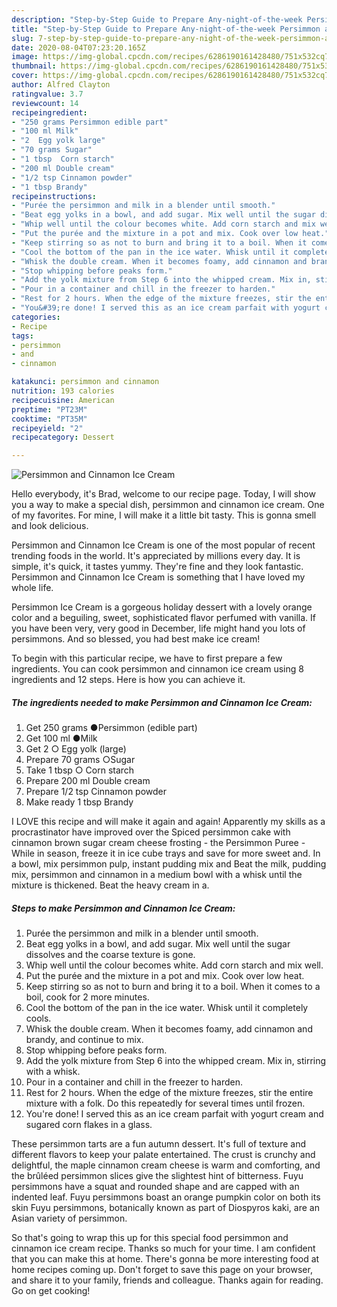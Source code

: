 ```yaml
---
description: "Step-by-Step Guide to Prepare Any-night-of-the-week Persimmon and Cinnamon Ice Cream"
title: "Step-by-Step Guide to Prepare Any-night-of-the-week Persimmon and Cinnamon Ice Cream"
slug: 7-step-by-step-guide-to-prepare-any-night-of-the-week-persimmon-and-cinnamon-ice-cream
date: 2020-08-04T07:23:20.165Z
image: https://img-global.cpcdn.com/recipes/6286190161428480/751x532cq70/persimmon-and-cinnamon-ice-cream-recipe-main-photo.jpg
thumbnail: https://img-global.cpcdn.com/recipes/6286190161428480/751x532cq70/persimmon-and-cinnamon-ice-cream-recipe-main-photo.jpg
cover: https://img-global.cpcdn.com/recipes/6286190161428480/751x532cq70/persimmon-and-cinnamon-ice-cream-recipe-main-photo.jpg
author: Alfred Clayton
ratingvalue: 3.7
reviewcount: 14
recipeingredient:
- "250 grams Persimmon edible part"
- "100 ml Milk"
- "2  Egg yolk large"
- "70 grams Sugar"
- "1 tbsp  Corn starch"
- "200 ml Double cream"
- "1/2 tsp Cinnamon powder"
- "1 tbsp Brandy"
recipeinstructions:
- "Purée the persimmon and milk in a blender until smooth."
- "Beat egg yolks in a bowl, and add sugar. Mix well until the sugar dissolves and the coarse texture is gone."
- "Whip well until the colour becomes white. Add corn starch and mix well."
- "Put the purée and the mixture in a pot and mix. Cook over low heat."
- "Keep stirring so as not to burn and bring it to a boil. When it comes to a boil, cook for 2 more minutes."
- "Cool the bottom of the pan in the ice water. Whisk until it completely cools."
- "Whisk the double cream. When it becomes foamy, add cinnamon and brandy, and continue to mix."
- "Stop whipping before peaks form."
- "Add the yolk mixture from Step 6 into the whipped cream. Mix in, stirring with a whisk."
- "Pour in a container and chill in the freezer to harden."
- "Rest for 2 hours. When the edge of the mixture freezes, stir the entire mixture with a folk. Do this repeatedly for several times until frozen."
- "You&#39;re done! I served this as an ice cream parfait with yogurt cream and sugared corn flakes in a glass."
categories:
- Recipe
tags:
- persimmon
- and
- cinnamon

katakunci: persimmon and cinnamon 
nutrition: 193 calories
recipecuisine: American
preptime: "PT23M"
cooktime: "PT35M"
recipeyield: "2"
recipecategory: Dessert

---
```



![Persimmon and Cinnamon Ice Cream](https://img-global.cpcdn.com/recipes/6286190161428480/751x532cq70/persimmon-and-cinnamon-ice-cream-recipe-main-photo.jpg)

Hello everybody, it's Brad, welcome to our recipe page. Today, I will show you a way to make a special dish, persimmon and cinnamon ice cream. One of my favorites. For mine, I will make it a little bit tasty. This is gonna smell and look delicious.

Persimmon and Cinnamon Ice Cream is one of the most popular of recent trending foods in the world. It's appreciated by millions every day. It is simple, it's quick, it tastes yummy. They're fine and they look fantastic. Persimmon and Cinnamon Ice Cream is something that I have loved my whole life.

Persimmon Ice Cream is a gorgeous holiday dessert with a lovely orange color and a beguiling, sweet, sophisticated flavor perfumed with vanilla. If you have been very, very good in December, life might hand you lots of persimmons. And so blessed, you had best make ice cream!


To begin with this particular recipe, we have to first prepare a few ingredients. You can cook persimmon and cinnamon ice cream using 8 ingredients and 12 steps. Here is how you can achieve it.

<!--inarticleads1-->

##### The ingredients needed to make Persimmon and Cinnamon Ice Cream:

1. Get 250 grams ●Persimmon (edible part)
1. Get 100 ml ●Milk
1. Get 2 ○ Egg yolk (large)
1. Prepare 70 grams ○Sugar
1. Take 1 tbsp ○ Corn starch
1. Prepare 200 ml Double cream
1. Prepare 1/2 tsp Cinnamon powder
1. Make ready 1 tbsp Brandy


I LOVE this recipe and will make it again and again! Apparently my skills as a procrastinator have improved over the Spiced persimmon cake with cinnamon brown sugar cream cheese frosting - the Persimmon Puree - While in season, freeze it in ice cube trays and save for more sweet and. In a bowl, mix persimmon pulp, instant pudding mix and Beat the milk, pudding mix, persimmon and cinnamon in a medium bowl with a whisk until the mixture is thickened. Beat the heavy cream in a. 

<!--inarticleads2-->

##### Steps to make Persimmon and Cinnamon Ice Cream:

1. Purée the persimmon and milk in a blender until smooth.
1. Beat egg yolks in a bowl, and add sugar. Mix well until the sugar dissolves and the coarse texture is gone.
1. Whip well until the colour becomes white. Add corn starch and mix well.
1. Put the purée and the mixture in a pot and mix. Cook over low heat.
1. Keep stirring so as not to burn and bring it to a boil. When it comes to a boil, cook for 2 more minutes.
1. Cool the bottom of the pan in the ice water. Whisk until it completely cools.
1. Whisk the double cream. When it becomes foamy, add cinnamon and brandy, and continue to mix.
1. Stop whipping before peaks form.
1. Add the yolk mixture from Step 6 into the whipped cream. Mix in, stirring with a whisk.
1. Pour in a container and chill in the freezer to harden.
1. Rest for 2 hours. When the edge of the mixture freezes, stir the entire mixture with a folk. Do this repeatedly for several times until frozen.
1. You&#39;re done! I served this as an ice cream parfait with yogurt cream and sugared corn flakes in a glass.


These persimmon tarts are a fun autumn dessert. It&#39;s full of texture and different flavors to keep your palate entertained. The crust is crunchy and delightful, the maple cinnamon cream cheese is warm and comforting, and the brûléed persimmon slices give the slightest hint of bitterness. Fuyu persimmons have a squat and rounded shape and are capped with an indented leaf. Fuyu persimmons boast an orange pumpkin color on both its skin Fuyu persimmons, botanically known as part of Diospyros kaki, are an Asian variety of persimmon. 

So that's going to wrap this up for this special food persimmon and cinnamon ice cream recipe. Thanks so much for your time. I am confident that you can make this at home. There's gonna be more interesting food at home recipes coming up. Don't forget to save this page on your browser, and share it to your family, friends and colleague. Thanks again for reading. Go on get cooking!
